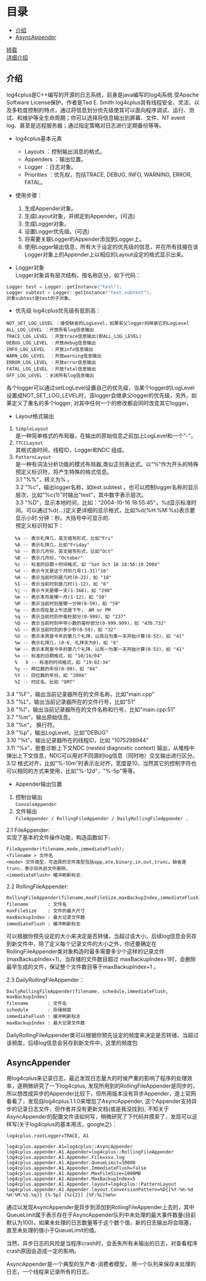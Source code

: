 # 目录

* [介绍](#介绍)
* [AsyncAppender](#AsyncAppender)

[转载](https://www.cnblogs.com/xiaouisme/archive/2012/07/29/2613908.html)  
[详细介绍](https://my.oschina.net/lovecxx/blog/185951)

## 介绍
 log4cplus是C++编写的开源的日志系统，前身是java编写的log4j系统.受Apache Software License保护。作者是Tad E. Smith
 log4cplus具有线程安全、灵活、以及多粒度控制的特点，通过将信息划分优先级使其可以面向程序调试、运行、测试、和维护等全生命周期；你可以选择将信息输出到屏幕、文件、NT event log、甚至是远程服务器；通过指定策略对日志进行定期备份等等。
 
* log4cplus基本元素
  * Layouts ：控制输出消息的格式。
  * Appenders ：输出位置。
  * Logger ：日志对象。
  * Priorities ：优先权，包括TRACE, DEBUG, INFO, WARNING, ERROR, FATAL。
 
* 使用步骤：
    1. 生成Appender对象。
    2. 生成Layout对象，并绑定到Appender。(可选)
    3. 生成Logger对象。
    4. 设置Logger优先级。(可选)
    5. 将需要关联Logger的Appender添加到Logger上。
    6. 使用Logger输出信息，所有大于设定的优先级的信息，并在所有挂接在该Logger对象上的Appender上以相应的Layout设定的格式显示出来。
* Logger对象  
Logger对象具有层次结构，按名称区分，如下代码：
```cpp
Logger test = Logger::getInstance("test"); 
Logger subtest = Logger::getInstance("test.subtest");
对象subtest是test的子对象。
```
* 优先级
log4cplus优先级有低到高：
```
NOT_SET_LOG_LEVEL ：接受缺省的LogLevel，如果有父logger则继承它的LogLevel
ALL_LOG_LEVEL ：开放所有log信息输出
TRACE_LOG_LEVEL ：开放trace信息输出(即ALL_LOG_LEVEL)
DEBUG_LOG_LEVEL ：开放debug信息输出
INFO_LOG_LEVEL  ：开放info信息输出
WARN_LOG_LEVEL  ：开放warning信息输出
ERROR_LOG_LEVEL ：开放error信息输出
FATAL_LOG_LEVEL ：开放fatal信息输出
OFF_LOG_LEVEL ：关闭所有log信息输出
```
各个logger可以通过setLogLevel设置自己的优先级，当某个logger的LogLevel设置成NOT_SET_LOG_LEVEL时，该logger会继承父logger的优先级，另外，如果定义了重名的多个logger, 对其中任何一个的修改都会同时改变其它logger。

* Layout格式输出
1. `SimpleLayout`  
是一种简单格式的布局器，在输出的原始信息之前加上LogLevel和一个"-"。
2. `TTCCLayout`  
其格式由时间，线程ID，Logger和NDC 组成。
3. `PatternLayout`  
是一种有词法分析功能的模式布局器,类似正则表达式。以“%”作为开头的特殊预定义标识符，将产生特殊的格式信息。  
3.1 "%%"，转义为% 。  
3.2 "%c"，输出logger名称，如test.subtest 。也可以控制logger名称的显示层次，比如"%c{1}"时输出"test"，其中数字表示层次。  
3.3 "%D"，显示本地时间，比如："2004-10-16 18:55:45"，%d显示标准时间。可以通过%d{...}定义更详细的显示格式，比如%d{%H:%M:%s}表示要显示小时:分钟：秒。大括号中可显示的.  
预定义标识符如下：
```
   %a -- 表示礼拜几，英文缩写形式，比如"Fri"
   %A -- 表示礼拜几，比如"Friday"
   %b -- 表示几月份，英文缩写形式，比如"Oct"
   %B -- 表示几月份，"October"
   %c -- 标准的日期＋时间格式，如 "Sat Oct 16 18:56:19 2004"
   %d -- 表示今天是这个月的几号(1-31)"16"
   %H -- 表示当前时刻是几时(0-23)，如 "18"
   %I -- 表示当前时刻是几时(1-12)，如 "6"
   %j -- 表示今天是哪一天(1-366)，如 "290"
   %m -- 表示本月是哪一月(1-12)，如 "10"
   %M -- 表示当前时刻是哪一分钟(0-59)，如 "59"
   %p -- 表示现在是上午还是下午， AM or PM
   %q -- 表示当前时刻中毫秒部分(0-999)，如 "237"
   %Q -- 表示当前时刻中带小数的毫秒部分(0-999.999)，如 "430.732"
   %S -- 表示当前时刻的多少秒(0-59)，如 "32"
   %U -- 表示本周是今年的第几个礼拜，以周日为第一天开始计算(0-53)，如 "41"
   %w -- 表示礼拜几，(0-6, 礼拜天为0)，如 "6"
   %W -- 表示本周是今年的第几个礼拜，以周一为第一天开始计算(0-53)，如 "41"
   %x -- 标准的日期格式，如 "10/16/04"
   %   X -- 标准的时间格式，如 "19:02:34"
   %y -- 两位数的年份(0-99)，如 "04"
   %Y -- 四位数的年份，如 "2004"
   %Z -- 时区名，比如 "GMT"
 ```
3.4 "%F"，输出当前记录器所在的文件名称，比如"main.cpp"  
3.5 "%L"，输出当前记录器所在的文件行号，比如"51"  
3.6 "%l"，输出当前记录器所在的文件名称和行号，比如"main.cpp:51"  
3.7 "%m"，输出原始信息。  
3.8 "%n"， 换行符。  
3.9 "%p"，输出LogLevel，比如"DEBUG"  
3.10 "%t"，输出记录器所在的线程ID，比如 "1075298944"  
3.11 "%x"，嵌套诊断上下文NDC (nested diagnostic context) 输出，从堆栈中弹出上下文信息，NDC可以用对不同源的log信息（同时地）交叉输出进行区分。  
3.12 格式对齐，比如"%-10m"时表示左对齐，宽度是10，当然其它的控制字符也可以相同的方式来使用，比如"%-12d"，"%-5p"等等。  

* Appender输出位置
1. 控制台输出  
```ConsoleAppender```
2. 文件输出  
```FileAppender / RollingFileAppender / DailyRollingFileAppender .```  

2.1 FileAppender:  
实现了基本的文件操作功能，构造函数如下:  
```
FileAppender(filename,mode,immediateFlush);
<filename > 文件名
<mode> 文件类型，可选择的文件类型包括app,ate,binary,in,out,trunc。缺省是trunc，表示将先前文件删除。
<immediateFlush> 缓冲刷新标志.
```
2.2 RollingFileAppender:
```
RollingFileAppender(filename,maxFileSize,maxBackupIndex,immediateFlush)
filename       : 文件名
maxFileSize    : 文件的最大尺寸
maxBackupIndex : 最大记录文件数
immediateFlush : 缓冲刷新标志
```
可以根据你预先设定的大小来决定是否转储，当超过该大小，后续log信息会另存到新文件中，除了定义每个记录文件的大小之外，你还要确定在 RollingFileAppender类对象构造时最多需要多少个这样的记录文件(maxBackupIndex+1)，当存储的文件数目超过 maxBackupIndex+1时，会删除最早生成的文件，保证整个文件数目等于maxBackupIndex+1 。
 
2.3 DailyRollingFileAppender：
```
DailyRollingFileAppender(filename, schedule,immediateFlush,  maxBackupIndex)
filename       : 文件名
schedule       : 存储频度
immediateFlush : 缓冲刷新标志
maxBackupIndex : 最大记录文件数
```
DailyRollingFileAppender类可以根据你预先设定的频度来决定是否转储，当超过该频度，后续log信息会另存到新文件中，这里的频度包

## AsyncAppender

用log4cplus来记录日志，最近发现日志量大的时侯严重的影响了程序的处理效率，遂稍微研究了一下log4cplus, 发现所用到的RollingFileAppender是同步的，所以想改成异步的Appender比较下，但所用版本没有异步Appender，遂上官网看看了，发现自log4cplus.1.1.0来增加了AsyncAppender, 这个Appender支持异步的记录日志文件，但作者并没有更新文档(或是我没找到), 不知关于AsyncAppender的配置文件该如何写，稍微研究了下代码并摸索了，发现可以这样写(关于log4cplus的基本用法，google之)：

    log4cplus.rootLogger=TRACE, A1    

    log4cplus.appender.A1=log4cplus::AsyncAppender    
    log4cplus.appender.A1.Appender=log4cplus::RollingFileAppender    
    log4cplus.appender.A1.Appender.File=xxx.log    
    log4cplus.appender.A1.Appender.QueueLimit=10000    
    log4cplus.appender.A1.Appender.ImmediateFlush=false    
    log4cplus.appender.A1.Appender.MaxFileSize=1000MB    
    log4cplus.appender.A1.Appender.MaxBackupIndex=5    
    log4cplus.appender.A1.Appender.layout=log4cplus::PatternLayout    
    log4cplus.appender.A1.Appender.layout.ConversionPattern=%D{[%Y-%m-%d %H:%M:%S.%q]} [%-5p] [%c{2}] [%F:%L]%m%n    


通过以发现AsyncAppender是异步到添加到RollingFileAppender上去的，其中QueueLimit属于表示存在于AsyncAppender队列中未处理的最大事件数量(目前默认为100)，如果未处理的日志数量等于这个数个值，新的日志输出将会阻塞，直至未处理的值小于QueueLimit的值。

当然，异步日志的风险是当程序crash时，会丢失所有未输出的日志，对查看程序crash原因会造成一定的影响。

AsyncAppender是一个典型的生产者-消费者模型， 用一个队列来保存未处理的日志，一个线程来记录所有的日志。
